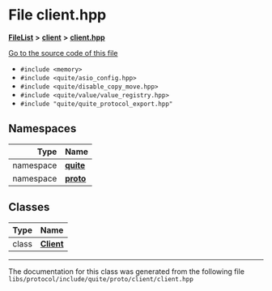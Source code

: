 

# File client.hpp



[**FileList**](files.md) **>** [**client**](dir_cf009ea199fe2cc3ab30b0598ff08e34.md) **>** [**client.hpp**](client_8hpp.md)

[Go to the source code of this file](client_8hpp_source.md)



* `#include <memory>`
* `#include <quite/asio_config.hpp>`
* `#include <quite/disable_copy_move.hpp>`
* `#include <quite/value/value_registry.hpp>`
* `#include "quite/quite_protocol_export.hpp"`













## Namespaces

| Type | Name |
| ---: | :--- |
| namespace | [**quite**](namespacequite.md) <br> |
| namespace | [**proto**](namespacequite_1_1proto.md) <br> |


## Classes

| Type | Name |
| ---: | :--- |
| class | [**Client**](classquite_1_1proto_1_1Client.md) <br> |



















































------------------------------
The documentation for this class was generated from the following file `libs/protocol/include/quite/proto/client/client.hpp`

